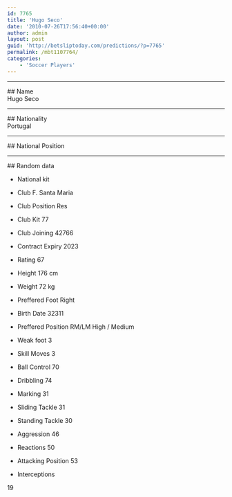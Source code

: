 ```yaml
---
id: 7765
title: 'Hugo Seco'
date: '2010-07-26T17:56:40+00:00'
author: admin
layout: post
guid: 'http://betsliptoday.com/predictions/?p=7765'
permalink: /mbt1107764/
categories:
    - 'Soccer Players'
---
```


- - - - - -

\## Name  
 Hugo Seco

- - - - - -

\## Nationality  
 Portugal

- - - - - -

\## National Position

- - - - - -

\## Random data

- National kit
- Club
 F. Santa Maria

- Club Position
 Res

- Club Kit
 77

- Club Joining
 42766

- Contract Expiry
 2023

- Rating
 67

- Height
 176 cm

- Weight
 72 kg

- Preffered Foot
 Right

- Birth Date
 32311

- Preffered Position
 RM/LM High / Medium

- Weak foot
 3

- Skill Moves
 3

- Ball Control
 70

- Dribbling
 74

- Marking
 31

- Sliding Tackle
 31

- Standing Tackle
 30

- Aggression
 46

- Reactions
 50

- Attacking Position
 53

- Interceptions

 19